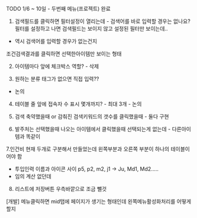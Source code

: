 TODO
1/6 ~ 10일  - 두번째 메뉴(프로젝트) 완료

1. 검색필드를 클릭하면 필터설정이 열리는데 - 검색어를 바로 입력할 경우는 없나요?
필터를 설정하고 나면 검색필드는 보이지 않고 설정된 필터만 보이는데..
- 역시 검색어를 입력할 경우가 없는건지

조건검색결과를 클릭하면 선택한아이템만 보이는 형태

2. 아이템마다 앞에  체크박스 역할? - 삭제

3. 원하는 분류 태그가 없으면 직접 입력??
- 논의

4. 테이블 줄 앞에 접속자 수 표시 몇개까지? - 최대 3개 - 논의

5. 검색 축약했을때 or 감춰진 검색키워드의 갯수를 클릭했을때 - 둘다 구현

6. 발주처는 선택했을때 나오는 아이템에서 클릭했을때 선택되는게 없는데 - 다른아이템과 똑같이

7.인건비 
현재 두개로 구분해서 만들었는데 왼쪽부분과 오른쪽 부분이 하나의 테이블이어야 함

- 투입인력 이름과 아이콘 사이 p5, p2, m2, j1 -> Ju, Md1, Md2.....
- 임의 계산 없던데

8. 리스트에 저장버튼 우측바깥으로 조금 뺄것


[개발]
메뉴클릭하면 mid탭에 페이지가 생기는 형태인데 왼쪽메뉴활성화처리를 어떻게 할지
